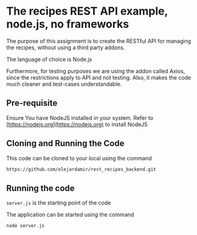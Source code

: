 # The recipes REST API example, node.js, no frameworks
The purpose of this assignment is to create the RESTful API for managing the recipes, without using a third party addons.

The language of choice is Node.js

Furthermore, for testing purposes we are using the addon called Axios, since the restrictions apply to API and not testing. Also, it makes the code much cleaner and test-cases understandable.

## Pre-requisite

Ensure You have NodeJS installed in your system.
Refer to [https://nodejs.org](https://nodejs.org) to install NodeJS

## Cloning and Running the Code

This code can be cloned to your local using the command

```bash
https://github.com/olejardamir/rest_recipes_backend.git
```

## Running the code

`server.js` is the starting point of the code

The application can be started using the command

```bash
node server.js
```
